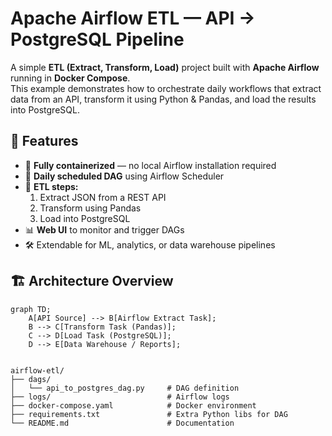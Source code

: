 # Apache Airflow ETL — API → PostgreSQL Pipeline
A simple **ETL (Extract, Transform, Load)** project built with **Apache Airflow** running in **Docker Compose**.  
This example demonstrates how to orchestrate daily workflows that extract data from an API, transform it using Python & Pandas, and load the results into PostgreSQL.

## 🚀 Features

- 🧠 **Fully containerized** — no local Airflow installation required  
- 🔁 **Daily scheduled DAG** using Airflow Scheduler  
- 🧩 **ETL steps:**  
  1. Extract JSON from a REST API  
  2. Transform using Pandas  
  3. Load into PostgreSQL  
- 📊 **Web UI** to monitor and trigger DAGs  
- 🛠️ Extendable for ML, analytics, or data warehouse pipelines


## 🏗️ Architecture Overview
```
graph TD;
    A[API Source] --> B[Airflow Extract Task];
    B --> C[Transform Task (Pandas)];
    C --> D[Load Task (PostgreSQL)];
    D --> E[Data Warehouse / Reports];
	
	
airflow-etl/
├── dags/
│   └── api_to_postgres_dag.py     # DAG definition
├── logs/                          # Airflow logs
├── docker-compose.yaml            # Docker environment
├── requirements.txt               # Extra Python libs for DAG
└── README.md                      # Documentation
